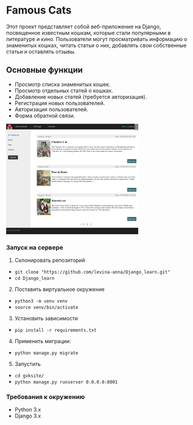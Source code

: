# Famous Cats

Этот проект представляет собой веб-приложение на Django, посвященное известным кошкам, которые стали популярными в литературе и кино. Пользователи могут просматривать информацию о знаменитых кошках, читать статьи о них, добавлять свои собственные статьи и оставлять отзывы.

## Основные функции

- Просмотр списка знаменитых кошек.
- Просмотр отдельных статей о кошках.
- Добавление новых статей (требуется авторизация).
- Регистрация новых пользователей.
- Авторизация пользователей.
- Форма обратной связи.

<img src="main_page_screenshot.png" alt="Скриншот главной страницы" style="height:300px;">

### Запуск на сервере

1. Склонировать репозиторий
- `git clone "https://github.com/levina-anna/Django_learn.git"`
- `cd Django_learn`

2. Поставить виртуальное окружение
- `python3 -m venv venv`
- `source venv/bin/activate`

3. Установить зависимости
- `pip install -r requirements.txt`

4. Применить миграции:
- `python manage.py migrate`

5. Запустить
- `cd gvksite/`
- `python manage.py runserver 0.0.0.0:8001`

### Требования к окружению

- Python 3.x
- Django 3.x